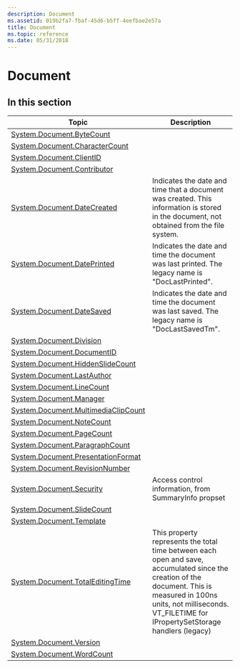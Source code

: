 ```yaml
---
description: Document
ms.assetid: 019b2fa7-fbaf-45d6-b5ff-4eefbae2e57a
title: Document
ms.topic: reference
ms.date: 05/31/2018
---
```


# Document

## In this section



| Topic                                                                                                  | Description                                                                                                                                                                                                                              |
|--------------------------------------------------------------------------------------------------------|------------------------------------------------------------------------------------------------------------------------------------------------------------------------------------------------------------------------------------------|
| [System.Document.ByteCount](./props-system-document-bytecount.md)<br/>                     |                                                                                                                                                                                                                                          |
| [System.Document.CharacterCount](./props-system-document-charactercount.md)<br/>           |                                                                                                                                                                                                                                          |
| [System.Document.ClientID](./props-system-document-clientid.md)<br/>                       |                                                                                                                                                                                                                                          |
| [System.Document.Contributor](./props-system-document-contributor.md)<br/>                 |                                                                                                                                                                                                                                          |
| [System.Document.DateCreated](./props-system-document-datecreated.md)<br/>                 | Indicates the date and time that a document was created. This information is stored in the document, not obtained from the file system.<br/>                                                                                       |
| [System.Document.DatePrinted](./props-system-document-dateprinted.md)<br/>                 | Indicates the date and time the document was last printed. The legacy name is "DocLastPrinted".<br/>                                                                                                                               |
| [System.Document.DateSaved](./props-system-document-datesaved.md)<br/>                     | Indicates the date and time the document was last saved. The legacy name is "DocLastSavedTm".<br/>                                                                                                                                 |
| [System.Document.Division](./props-system-document-division.md)<br/>                       |                                                                                                                                                                                                                                          |
| [System.Document.DocumentID](./props-system-document-documentid.md)<br/>                   |                                                                                                                                                                                                                                          |
| [System.Document.HiddenSlideCount](./props-system-document-hiddenslidecount.md)<br/>       |                                                                                                                                                                                                                                          |
| [System.Document.LastAuthor](./props-system-document-lastauthor.md)<br/>                   |                                                                                                                                                                                                                                          |
| [System.Document.LineCount](./props-system-document-linecount.md)<br/>                     |                                                                                                                                                                                                                                          |
| [System.Document.Manager](./props-system-document-manager.md)<br/>                         |                                                                                                                                                                                                                                          |
| [System.Document.MultimediaClipCount](./props-system-document-multimediaclipcount.md)<br/> |                                                                                                                                                                                                                                          |
| [System.Document.NoteCount](./props-system-document-notecount.md)<br/>                     |                                                                                                                                                                                                                                          |
| [System.Document.PageCount](./props-system-document-pagecount.md)<br/>                     |                                                                                                                                                                                                                                          |
| [System.Document.ParagraphCount](./props-system-document-paragraphcount.md)<br/>           |                                                                                                                                                                                                                                          |
| [System.Document.PresentationFormat](./props-system-document-presentationformat.md)<br/>   |                                                                                                                                                                                                                                          |
| [System.Document.RevisionNumber](./props-system-document-revisionnumber.md)<br/>           |                                                                                                                                                                                                                                          |
| [System.Document.Security](./props-system-document-security.md)<br/>                       | Access control information, from SummaryInfo propset<br/>                                                                                                                                                                          |
| [System.Document.SlideCount](./props-system-document-slidecount.md)<br/>                   |                                                                                                                                                                                                                                          |
| [System.Document.Template](./props-system-document-template.md)<br/>                       |                                                                                                                                                                                                                                          |
| [System.Document.TotalEditingTime](./props-system-document-totaleditingtime.md)<br/>       | This property represents the total time between each open and save, accumulated since the creation of the document. This is measured in 100ns units, not milliseconds. VT\_FILETIME for IPropertySetStorage handlers (legacy)<br/> |
| [System.Document.Version](./props-system-document-version.md)<br/>                         |                                                                                                                                                                                                                                          |
| [System.Document.WordCount](./props-system-document-wordcount.md)<br/>                     |                                                                                                                                                                                                                                          |



 

 

 
